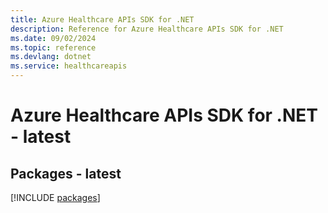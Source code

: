 ```yaml
---
title: Azure Healthcare APIs SDK for .NET
description: Reference for Azure Healthcare APIs SDK for .NET
ms.date: 09/02/2024
ms.topic: reference
ms.devlang: dotnet
ms.service: healthcareapis
---
```

# Azure Healthcare APIs SDK for .NET - latest
## Packages - latest
[!INCLUDE [packages](healthcare-apis-index.md)]